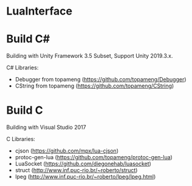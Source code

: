 # LuaInterface
 
# Build C#
Building with Unity Framework 3.5 Subset, Support Unity 2019.3.x.

C# Libraries:
 * Debugger from topameng (https://github.com/topameng/Debugger)
 * CString from topameng (https://github.com/topameng/CString)

# Build C
Building with Visual Studio 2017 

C Libraries:
 * cjson (https://github.com/mpx/lua-cjson)
 * protoc-gen-lua (https://github.com/topameng/protoc-gen-lua)
 * LuaSocket (https://github.com/diegonehab/luasocket)
 * struct (http://www.inf.puc-rio.br/~roberto/struct)
 * lpeg (http://www.inf.puc-rio.br/~roberto/lpeg/lpeg.html)